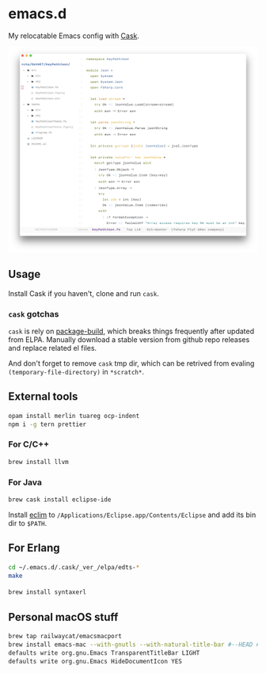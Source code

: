 # emacs.d

My relocatable Emacs config with [Cask](https://github.com/cask/cask).

![screenshot](screenshot.png)

## Usage

Install Cask if you haven't, clone and run `cask`.

### `cask` gotchas

`cask` is rely on [package-build](https://github.com/melpa/package-build.git), which breaks things frequently after updated from ELPA. Manually download a stable version from github repo releases and replace related el files.

And don't forget to remove `cask` tmp dir, which can be retrived from evaling `(temporary-file-directory)` in `*scratch*`.

## External tools

```sh
opam install merlin tuareg ocp-indent
npm i -g tern prettier
```

### For C/C++

``` sh
brew install llvm
```

### For Java

```sh
brew cask install eclipse-ide
```

Install [eclim](http://eclim.org) to `/Applications/Eclipse.app/Contents/Eclipse` and add its bin dir to `$PATH`.

## For Erlang

```sh
cd ~/.emacs.d/.cask/_ver_/elpa/edts-*
make

brew install syntaxerl
```

## Personal macOS stuff

```sh
brew tap railwaycat/emacsmacport
brew install emacs-mac --with-gnutls --with-natural-title-bar #--HEAD #optional
defaults write org.gnu.Emacs TransparentTitleBar LIGHT
defaults write org.gnu.Emacs HideDocumentIcon YES
```
